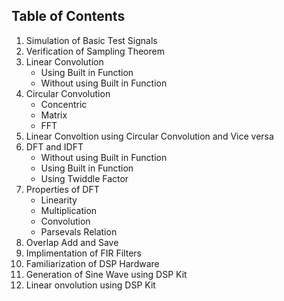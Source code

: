 ## Table of Contents
1. Simulation of Basic Test Signals
2. Verification of Sampling Theorem
3. Linear Convolution
   - Using Built in Function
   - Without using Built in Function
4. Circular Convolution
   - Concentric
   - Matrix
   - FFT
5. Linear Convoltion using Circular Convolution and Vice versa
6. DFT and IDFT
   - Without using Built in Function
   - Using Built in Function
   - Using Twiddle Factor
7. Properties of DFT
   - Linearity
   - Multiplication
   - Convolution
   - Parsevals Relation
8. Overlap Add and Save
9. Implimentation of FIR Filters
10. Familiarization of DSP Hardware
11. Generation of Sine Wave using DSP Kit
12. Linear onvolution using DSP Kit
    
